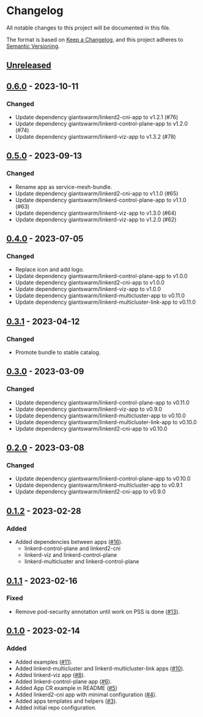 # Changelog

All notable changes to this project will be documented in this file.

The format is based on [Keep a Changelog](https://keepachangelog.com/en/1.0.0/),
and this project adheres to [Semantic Versioning](https://semver.org/spec/v2.0.0.html).

## [Unreleased]

## [0.6.0] - 2023-10-11

### Changed

- Update dependency giantswarm/linkerd2-cni-app to v1.2.1 (#76)
- Update dependency giantswarm/linkerd-control-plane-app to v1.2.0 (#74)
- Update dependency giantswarm/linkerd-viz-app to v1.3.2 (#78)

## [0.5.0] - 2023-09-13

### Changed

- Rename app as service-mesh-bundle.
- Update dependency giantswarm/linkerd2-cni-app to v1.1.0 (#65)
- Update dependency giantswarm/linkerd-control-plane-app to v1.1.0 (#63)
- Update dependency giantswarm/linkerd-viz-app to v1.3.0 (#64)
- Update dependency giantswarm/linkerd-viz-app to v1.2.0 (#62)

## [0.4.0] - 2023-07-05

### Changed

- Replace icon and add logo.
- Update dependency giantswarm/linkerd-control-plane-app to v1.0.0
- Update dependency giantswarm/linkerd2-cni-app to v1.0.0
- Update dependency giantswarm/linkerd-viz-app to v1.0.0
- Update dependency giantswarm/linkerd-multicluster-app to v0.11.0
- Update dependency giantswarm/linkerd-multicluster-link-app to v0.11.0

## [0.3.1] - 2023-04-12

### Changed

- Promote bundle to stable catalog.

## [0.3.0] - 2023-03-09

### Changed

- Update dependency giantswarm/linkerd-control-plane-app to v0.11.0
- Update dependency giantswarm/linkerd-viz-app to v0.9.0
- Update dependency giantswarm/linkerd-multicluster-app to v0.10.0
- Update dependency giantswarm/linkerd-multicluster-link-app to v0.10.0
- Update dependency giantswarm/linkerd2-cni-app to v0.10.0

## [0.2.0] - 2023-03-08

### Changed

- Update dependency giantswarm/linkerd-control-plane-app to v0.10.0
- Update dependency giantswarm/linkerd-multicluster-app to v0.9.1
- Update dependency giantswarm/linkerd2-cni-app to v0.9.0

## [0.1.2] - 2023-02-28

### Added

- Added dependencies between apps ([#16](https://github.com/giantswarm/service-mesh-bundle/pull/16)).
  - linkerd-control-plane and linkerd2-cni
  - linkerd-viz and linkerd-control-plane
  - linkerd-multicluster and linkerd-control-plane

## [0.1.1] - 2023-02-16

### Fixed

- Remove pod-security annotation until work on PSS is done ([#13](https://github.com/giantswarm/service-mesh-bundle/pull/13)).

## [0.1.0] - 2023-02-14

### Added

- Added examples ([#11](https://github.com/giantswarm/service-mesh-bundle/pull/11)).
- Added linkerd-multicluster and linkerd-multicluster-link apps ([#10](https://github.com/giantswarm/service-mesh-bundle/pull/10)).
- Added linkerd-viz app ([#8](https://github.com/giantswarm/service-mesh-bundle/pull/8)).
- Added linkerd-control-plane app ([#6](https://github.com/giantswarm/service-mesh-bundle/pull/6)).
- Added App CR example in README ([#5](https://github.com/giantswarm/service-mesh-bundle/pull/5))
- Added linkerd2-cni app with minimal configuration ([#4](https://github.com/giantswarm/service-mesh-bundle/pull/4)).
- Added apps templates and helpers ([#3](https://github.com/giantswarm/service-mesh-bundle/pull/3)).
- Added initial repo configuration.

[Unreleased]: https://github.com/giantswarm/service-mesh-bundle/compare/v0.6.0...HEAD
[0.6.0]: https://github.com/giantswarm/service-mesh-bundle/compare/v0.5.0...v0.6.0
[0.5.0]: https://github.com/giantswarm/service-mesh-bundle/compare/v0.4.0...v0.5.0
[0.4.0]: https://github.com/giantswarm/service-mesh-bundle/compare/v0.3.1...v0.4.0
[0.3.1]: https://github.com/giantswarm/service-mesh-bundle/compare/v0.3.0...v0.3.1
[0.3.0]: https://github.com/giantswarm/service-mesh-bundle/compare/v0.2.0...v0.3.0
[0.2.0]: https://github.com/giantswarm/service-mesh-bundle/compare/v0.1.2...v0.2.0
[0.1.2]: https://github.com/giantswarm/service-mesh-bundle/compare/v0.1.1...v0.1.2
[0.1.1]: https://github.com/giantswarm/service-mesh-bundle/compare/v0.1.0...v0.1.1
[0.1.0]: https://github.com/giantswarm/service-mesh-bundle/releases/tag/v0.1.0
